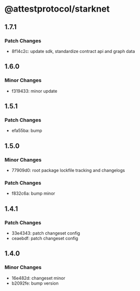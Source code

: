 # @attestprotocol/starknet

## 1.7.1

### Patch Changes

- 8f14c2c: update sdk, standardize contract api and graph data

## 1.6.0

### Minor Changes

- f319433: minor update

## 1.5.1

### Patch Changes

- efa55ba: bump

## 1.5.0

### Minor Changes

- 77909d0: root package lockfile tracking and changelogs

### Patch Changes

- f832c6a: bump minor

## 1.4.1

### Patch Changes

- 33e4343: patch changeset config
- ceaebdf: patch changeset config

## 1.4.0

### Minor Changes

- 16e482d: changeset minor
- b2092fe: bump version
